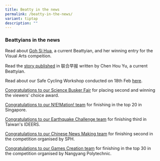 ```yaml
---
title: Beatty in the news
permalink: /beatty-in-the-news/
variant: tiptap
description: ""
---
```

<h3><strong>Beattyians in the news</strong></h3>
<p>Read about&nbsp;<a href="/files/Goh%20Si%20Hua's%20work.pdf" rel="noopener noreferrer nofollow" target="_blank">Goh Si Hua</a>, a current Beattyian,
and her winning entry for the Visual Arts compeition.</p>
<p>Read the&nbsp;<a href="/files/%E9%82%A3%E5%A4%B1%E5%8E%BB%E7%9A%84%E5%A4%A7%E8%87%AA%E7%84%B6_houyu_2017.pdf" rel="noopener noreferrer nofollow" target="_blank">story published</a>&nbsp;in
联合早报 written by Chen Hou Yu, a current Beattyian.</p>
<p>Read about our Safe Cycling Workshop conducted on 18th Feb&nbsp;<a href="http://www.zaobao.com.sg/znews/singapore/story20170222-727558" rel="noopener noreferrer nofollow" target="_blank">here</a>.</p>
<p><a href="https://staging.d20c7gu3ctms61.amplifyapp.com/achievements/news/science-busker-competition/" rel="noopener noreferrer nofollow" target="_blank">Congratulations to our Science Busker Fair</a>&nbsp;for
placing second and winning the viewers' choice award.</p>
<p><a href="https://staging.d20c7gu3ctms61.amplifyapp.com/achievements/news/nemation/" rel="noopener noreferrer nofollow" target="_blank">Congratulations to our N!E!Mation! team</a>&nbsp;for
finishing in the top 20 in Singapore.</p>
<p><a href="https://staging.d20c7gu3ctms61.amplifyapp.com/achievements/news/ideers/" rel="noopener noreferrer nofollow" target="_blank">Congratulations to our Earthquake Challenge team</a>&nbsp;for
finishing third in Taiwan's IDEERS.</p>
<p><a href="https://staging.d20c7gu3ctms61.amplifyapp.com/achievements/news/chinese-news-making-competition/" rel="noopener noreferrer nofollow" target="_blank">Congratulations to our Chinese News Making team</a>&nbsp;for
finishing second in the competition organised by SPH.</p>
<p><a href="https://staging.d20c7gu3ctms61.amplifyapp.com/achievements/news/singapore-games-creation-competition/" rel="noopener noreferrer nofollow" target="_blank">Congratulations to our Games Creation team</a>&nbsp;for
finishing in the top 30 in the competition organised by Nangyang Polytechnic.</p>